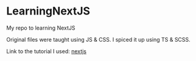 # LearningNextJS
My repo to learning NextJS

Original files were taught using JS & CSS. I spiced it up using TS & SCSS.

Link to the tutorial I used: [nextjs](https://nextjs.org/learn/basics/create-nextjs-app)
